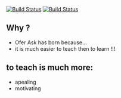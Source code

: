  
[![Build Status](https://travis-ci.org/brownman/ofer_asks.svg?branch=develop)](https://travis-ci.org/brownman/ofer_asks)
[![Build Status](https://www.gitbook.io/button/status/book/brownman/ofer_asks)](https://www.gitbook.io/book/brownman/ofer_asks/activity)

Why ?
----
- Ofer Ask has born because...
- it is much easier to teach then to learn !!!

to teach is much more:
-------
- apealing 
- motivating
